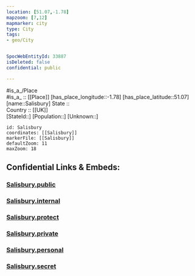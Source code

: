 ```yaml
---
location: [51.07,-1.78] 
mapzoom: [7,12] 
mapmarker: city 
type: City
tags:
- geo/City


SpocWebEntityId: 33887
isDeleted: false
confidential: public

---
```

#is_a_/Place  
#is_a_ :: [[Place]] 
[has_place_longitude::-1.78] 
[has_place_latitude::51.07] 
[name::Salisbury] 
State ::  
Country :: [[UK]]  
[StateId::] 
[Population::] 
[Unknown::] 


```leaflet
id: Salisbury
coordinates: [[Salisbury]] 
markerFile: [[Salisbury]] 
defaultZoom: 11 
maxZoom: 18
```


## Confidential Links & Embeds: 

### [Salisbury.public](/_public/\Earth\Continent\Europe\Europe~North\UK\England\Regions~England\South_West_England\Wiltshire\cities~WiltshireSalisbury.public.md) 

### [Salisbury.internal](/_internal/\Earth\Continent\Europe\Europe~North\UK\England\Regions~England\South_West_England\Wiltshire\cities~WiltshireSalisbury.internal.md) 

### [Salisbury.protect](/_protect/\Earth\Continent\Europe\Europe~North\UK\England\Regions~England\South_West_England\Wiltshire\cities~WiltshireSalisbury.protect.md) 

### [Salisbury.private](/_private/\Earth\Continent\Europe\Europe~North\UK\England\Regions~England\South_West_England\Wiltshire\cities~WiltshireSalisbury.private.md) 

### [Salisbury.personal](/_personal/\Earth\Continent\Europe\Europe~North\UK\England\Regions~England\South_West_England\Wiltshire\cities~WiltshireSalisbury.personal.md) 

### [Salisbury.secret](/_secret/\Earth\Continent\Europe\Europe~North\UK\England\Regions~England\South_West_England\Wiltshire\cities~WiltshireSalisbury.secret.md)

